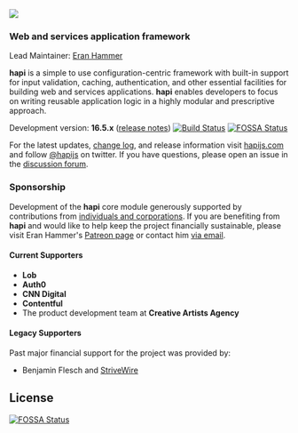<img src="https://raw.github.com/hapijs/hapi/master/images/hapi.png" />

### Web and services application framework

Lead Maintainer: [Eran Hammer](https://github.com/hueniverse)

**hapi** is a simple to use configuration-centric framework with built-in support for input validation, caching,
authentication, and other essential facilities for building web and services applications. **hapi** enables
developers to focus on writing reusable application logic in a highly modular and prescriptive approach. 

Development version: **16.5.x** ([release notes](https://github.com/hapijs/hapi/issues?labels=release+notes&page=1&state=closed)) 
[![Build Status](https://secure.travis-ci.org/hapijs/hapi.svg?branch=master)](http://travis-ci.org/hapijs/hapi)
[![FOSSA Status](https://app.fossa.io/api/projects/git%2Bhttps%3A%2F%2Fgithub.com%2Fevectis%2Fhapi.svg?type=shield)](https://app.fossa.io/projects/git%2Bhttps%3A%2F%2Fgithub.com%2Fevectis%2Fhapi?ref=badge_shield)

For the latest updates, [change log](http://hapijs.com/updates), and release information visit [hapijs.com](http://hapijs.com) and follow [@hapijs](https://twitter.com/hapijs) on twitter. If you have questions, please open an issue in the
[discussion forum](https://github.com/hapijs/discuss).

### Sponsorship

Development of the **hapi** core module generously supported by contributions from [individuals and corporations](https://github.com/hapijs/hapi/blob/master/SPONSORS.md).
If you are benefiting from **hapi** and would like to help keep the project financially sustainable, please visit
Eran Hammer's [Patreon page](https://www.patreon.com/eranhammer) or contact him [via email](mailto:eran@hammer.io).

#### Current Supporters

- **Lob**
- **Auth0**
- **CNN Digital**
- **Contentful**
- The product development team at **Creative Artists Agency**

#### Legacy Supporters

Past major financial support for the project was provided by:
- Benjamin Flesch and [StriveWire](https://strivewire.com/)


## License
[![FOSSA Status](https://app.fossa.io/api/projects/git%2Bhttps%3A%2F%2Fgithub.com%2Fevectis%2Fhapi.svg?type=large)](https://app.fossa.io/projects/git%2Bhttps%3A%2F%2Fgithub.com%2Fevectis%2Fhapi?ref=badge_large)